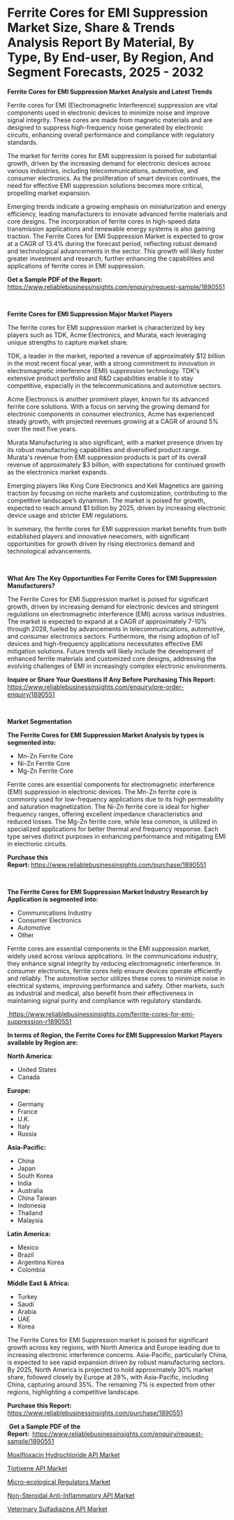 <p><h1>Ferrite Cores for EMI Suppression Market Size, Share & Trends Analysis Report By Material, By Type, By End-user, By Region, And Segment Forecasts, 2025 - 2032</h1></p><p><strong>Ferrite Cores for EMI Suppression Market Analysis and Latest Trends</strong></p>
<p><p>Ferrite cores for EMI (Electromagnetic Interference) suppression are vital components used in electronic devices to minimize noise and improve signal integrity. These cores are made from magnetic materials and are designed to suppress high-frequency noise generated by electronic circuits, enhancing overall performance and compliance with regulatory standards.</p><p>The market for ferrite cores for EMI suppression is poised for substantial growth, driven by the increasing demand for electronic devices across various industries, including telecommunications, automotive, and consumer electronics. As the proliferation of smart devices continues, the need for effective EMI suppression solutions becomes more critical, propelling market expansion. </p><p>Emerging trends indicate a growing emphasis on miniaturization and energy efficiency, leading manufacturers to innovate advanced ferrite materials and core designs. The incorporation of ferrite cores in high-speed data transmission applications and renewable energy systems is also gaining traction. The Ferrite Cores for EMI Suppression Market is expected to grow at a CAGR of 13.4% during the forecast period, reflecting robust demand and technological advancements in the sector. This growth will likely foster greater investment and research, further enhancing the capabilities and applications of ferrite cores in EMI suppression.</p></p>
<p><strong>Get a Sample PDF of the Report:&nbsp;</strong> <a href="https://www.reliablebusinessinsights.com/enquiry/request-sample/1890551?utm_campaign=1119&utm_medium=2&utm_source=Github&utm_content=ia&utm_term=03042025&utm_id=ferrite-cores-for-emi-suppression">https://www.reliablebusinessinsights.com/enquiry/request-sample/1890551</a></p>
<p>&nbsp;</p>
<p><strong>Ferrite Cores for EMI Suppression Major Market Players</strong></p>
<p><p>The ferrite cores for EMI suppression market is characterized by key players such as TDK, Acme Electronics, and Murata, each leveraging unique strengths to capture market share. </p><p>TDK, a leader in the market, reported a revenue of approximately $12 billion in the most recent fiscal year, with a strong commitment to innovation in electromagnetic interference (EMI) suppression technology. TDK's extensive product portfolio and R&D capabilities enable it to stay competitive, especially in the telecommunications and automotive sectors.</p><p>Acme Electronics is another prominent player, known for its advanced ferrite core solutions. With a focus on serving the growing demand for electronic components in consumer electronics, Acme has experienced steady growth, with projected revenues growing at a CAGR of around 5% over the next five years.</p><p>Murata Manufacturing is also significant, with a market presence driven by its robust manufacturing capabilities and diversified product range. Murata's revenue from EMI suppression products is part of its overall revenue of approximately $3 billion, with expectations for continued growth as the electronics market expands.</p><p>Emerging players like King Core Electronics and Keli Magnetics are gaining traction by focusing on niche markets and customization, contributing to the competitive landscape’s dynamism. The market is poised for growth, expected to reach around $1 billion by 2025, driven by increasing electronic device usage and stricter EMI regulations.</p><p>In summary, the ferrite cores for EMI suppression market benefits from both established players and innovative newcomers, with significant opportunities for growth driven by rising electronics demand and technological advancements.</p></p>
<p>&nbsp;</p>
<p><strong>What Are The Key Opportunities For Ferrite Cores for EMI Suppression Manufacturers?</strong></p>
<p><p>The Ferrite Cores for EMI Suppression market is poised for significant growth, driven by increasing demand for electronic devices and stringent regulations on electromagnetic interference (EMI) across various industries. The market is expected to expand at a CAGR of approximately 7-10% through 2028, fueled by advancements in telecommunications, automotive, and consumer electronics sectors. Furthermore, the rising adoption of IoT devices and high-frequency applications necessitates effective EMI mitigation solutions. Future trends will likely include the development of enhanced ferrite materials and customized core designs, addressing the evolving challenges of EMI in increasingly complex electronic environments.</p></p>
<p><strong>Inquire or Share Your Questions If Any Before Purchasing This Report:</strong> <a href="https://www.reliablebusinessinsights.com/enquiry/pre-order-enquiry/1890551?utm_campaign=1119&utm_medium=2&utm_source=Github&utm_content=ia&utm_term=03042025&utm_id=ferrite-cores-for-emi-suppression">https://www.reliablebusinessinsights.com/enquiry/pre-order-enquiry/1890551</a></p>
<p>&nbsp;</p>
<p><strong>Market Segmentation</strong></p>
<p><strong>The Ferrite Cores for EMI Suppression Market Analysis by types is segmented into:</strong></p>
<p><ul><li>Mn-Zn Ferrite Core</li><li>Ni-Zn Ferrite Core</li><li>Mg-Zn Ferrite Core</li></ul></p>
<p><p>Ferrite cores are essential components for electromagnetic interference (EMI) suppression in electronic devices. The Mn-Zn ferrite core is commonly used for low-frequency applications due to its high permeability and saturation magnetization. The Ni-Zn ferrite core is ideal for higher frequency ranges, offering excellent impedance characteristics and reduced losses. The Mg-Zn ferrite core, while less common, is utilized in specialized applications for better thermal and frequency response. Each type serves distinct purposes in enhancing performance and mitigating EMI in electronic circuits.</p></p>
<p><strong>Purchase this Report:&nbsp;</strong><a href="https://www.reliablebusinessinsights.com/purchase/1890551?utm_campaign=1119&utm_medium=2&utm_source=Github&utm_content=ia&utm_term=03042025&utm_id=ferrite-cores-for-emi-suppression">https://www.reliablebusinessinsights.com/purchase/1890551</a></p>
<p>&nbsp;</p>
<p><strong>The Ferrite Cores for EMI Suppression Market Industry Research by Application is segmented into:</strong></p>
<p><ul><li>Communications Industry</li><li>Consumer Electronics</li><li>Automotive</li><li>Other</li></ul></p>
<p><p>Ferrite cores are essential components in the EMI suppression market, widely used across various applications. In the communications industry, they enhance signal integrity by reducing electromagnetic interference. In consumer electronics, ferrite cores help ensure devices operate efficiently and reliably. The automotive sector utilizes these cores to minimize noise in electrical systems, improving performance and safety. Other markets, such as industrial and medical, also benefit from their effectiveness in maintaining signal purity and compliance with regulatory standards.</p></p>
<p><a href="https://www.reliablebusinessinsights.com/ferrite-cores-for-emi-suppression-r1890551?utm_campaign=1119&utm_medium=2&utm_source=Github&utm_content=ia&utm_term=03042025&utm_id=ferrite-cores-for-emi-suppression">&nbsp;https://www.reliablebusinessinsights.com/ferrite-cores-for-emi-suppression-r1890551</a></p>
<p><strong>In terms of Region, the Ferrite Cores for EMI Suppression Market Players available by Region are:</strong></p>
<p>
    <p> <strong> North America: </strong>
        <ul>
            <li>United States</li>
            <li>Canada</li>
        </ul>
        </p> 
    <p> <strong> Europe: </strong>
        <ul>
            <li>Germany</li>
            <li>France</li>
            <li>U.K.</li>
            <li>Italy</li>
            <li>Russia</li>
        </ul>
        </p> 
    <p> <strong> Asia-Pacific: </strong>
        <ul>
            <li>China</li>
            <li>Japan</li>
            <li>South Korea</li>
            <li>India</li>
            <li>Australia</li>
            <li>China Taiwan</li>
            <li>Indonesia</li>
            <li>Thailand</li>
            <li>Malaysia</li>
        </ul>
        </p> 
    <p> <strong> Latin America: </strong>
        <ul>
            <li>Mexico</li>
            <li>Brazil</li>
            <li>Argentina Korea</li>
            <li>Colombia</li>
        </ul>
        </p> 
    <p> <strong> Middle East & Africa: </strong>
        <ul>
            <li>Turkey</li>
            <li>Saudi</li>
            <li>Arabia</li>
            <li>UAE</li>
            <li>Korea</li>
        </ul>
    </p>
    </p>
<p><p>The Ferrite Cores for EMI Suppression market is poised for significant growth across key regions, with North America and Europe leading due to increasing electronic interference concerns. Asia-Pacific, particularly China, is expected to see rapid expansion driven by robust manufacturing sectors. By 2025, North America is projected to hold approximately 30% market share, followed closely by Europe at 28%, with Asia-Pacific, including China, capturing around 35%. The remaining 7% is expected from other regions, highlighting a competitive landscape.</p></p>
<p><strong>Purchase this Report: </strong><a href="https://www.reliablebusinessinsights.com/purchase/1890551?utm_campaign=1119&utm_medium=2&utm_source=Github&utm_content=ia&utm_term=03042025&utm_id=ferrite-cores-for-emi-suppression">https://www.reliablebusinessinsights.com/purchase/1890551</a></p>
<p>&nbsp;<strong>Get a Sample PDF of the Report:&nbsp;&nbsp;</strong><a href="https://www.reliablebusinessinsights.com/enquiry/request-sample/1890551?utm_campaign=1119&utm_medium=2&utm_source=Github&utm_content=ia&utm_term=03042025&utm_id=ferrite-cores-for-emi-suppression">https://www.reliablebusinessinsights.com/enquiry/request-sample/1890551</a></p>
<p><strong></strong></p>
<p><p><a href="https://github.com/mismannely/Market-Research-Report-List-1/blob/main/moxifloxacin-hydrochloride-api-market.md?utm_campaign=1119&utm_medium=2&utm_source=Github&utm_content=ia&utm_term=03042025&utm_id=ferrite-cores-for-emi-suppression">Moxifloxacin Hydrochloride API Market</a></p><p><a href="https://github.com/klenaestien23/Market-Research-Report-List-1/blob/main/tiotixene-api-market.md?utm_campaign=1119&utm_medium=2&utm_source=Github&utm_content=ia&utm_term=03042025&utm_id=ferrite-cores-for-emi-suppression">Tiotixene API Market</a></p><p><a href="https://github.com/tentandyik/Market-Research-Report-List-1/blob/main/micro-ecological-regulators-market.md?utm_campaign=1119&utm_medium=2&utm_source=Github&utm_content=ia&utm_term=03042025&utm_id=ferrite-cores-for-emi-suppression">Micro-ecological Regulators Market</a></p><p><a href="https://github.com/myongfranzcs/Market-Research-Report-List-1/blob/main/non-steroidal-anti-inflammatory-api-market.md?utm_campaign=1119&utm_medium=2&utm_source=Github&utm_content=ia&utm_term=03042025&utm_id=ferrite-cores-for-emi-suppression">Non-Steroidal Anti-Inflammatory API Market</a></p><p><a href="https://github.com/biandnikelrs/Market-Research-Report-List-1/blob/main/veterinary-sulfadiazine-api-market.md?utm_campaign=1119&utm_medium=2&utm_source=Github&utm_content=ia&utm_term=03042025&utm_id=ferrite-cores-for-emi-suppression">Veterinary Sulfadiazine API Market</a></p></p>